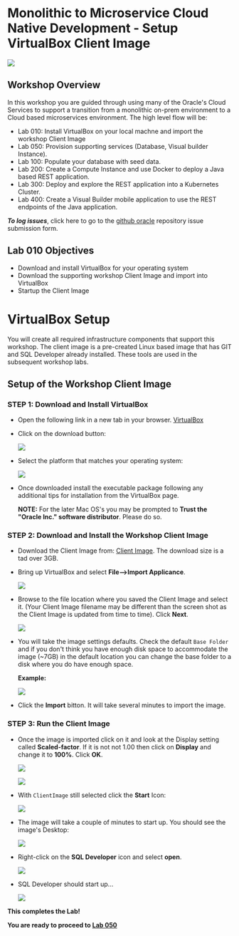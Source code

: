 # Monolithic to Microservice Cloud Native Development - Setup VirtualBox Client Image

  ![](images/050/Title.png)

## Workshop Overview

In this workshop you are guided through using many of the Oracle's Cloud Services to support a transition from a monolithic on-prem environment to a Cloud based microservices environment. The high level flow will be:

- Lab 010: Install VirtualBox on your local machne and import the workshop Client Image
- Lab 050: Provision supporting services (Database, Visual builder Instance).
- Lab 100: Populate your database with seed data.
- Lab 200: Create a Compute Instance and use Docker to deploy a Java based REST application.
- Lab 300: Deploy and explore the REST application into a Kubernetes Cluster.
- Lab 400: Create a Visual Builder mobile application to use the REST endpoints of the Java application.

***To log issues***, click here to go to the [github oracle](https://github.com/oracle/learning-library/issues/new) repository issue submission form.

## Lab 010 Objectives

- Download and install VirtualBox for your operating system
- Download the supporting workshop Client Image and import into VirtualBox
- Startup the Client Image

# VirtualBox Setup

You will create all required infrastructure components that support this workshop. The client image is a pre-created Linux based image that has GIT and SQL Developer already installed. These tools are used in the subsequent workshop labs.

## Setup of the Workshop Client Image

### **STEP 1**: Download and Install VirtualBox

- Open the following link in a new tab in your browser. <a href="https://www.virtualbox.org/" target="newwerc">VirtualBox</a>

- Click on the download button:

  ![](images/010/2.PNG)

- Select the platform that matches your operating system:

  ![](images/010/3.PNG)

- Once downloaded install the executable package following any additional tips for installation from the VirtualBox page.

  **NOTE:** For the later Mac OS's you may be prompted to **Trust the "Oracle Inc." software distributor**. Please do so.

### **STEP 2**: Download and Install the Workshop Client Image

- Download the Client Image from: <a href="https://">Client Image</a>. The download size is a tad over 3GB.

- Bring up VirtualBox and select **File-->Import Applicance**.

  ![](images/010/4.PNG)

- Browse to the file location where you saved the Client Image and select it. (Your Client Image filename may be different than the screen shot as the Client Image is updated from time to time). Click **Next**.

  ![](images/010/5.PNG)

- You will take the image settings defaults. Check the default `Base Folder` and if you don't think you have enough disk space to accommodate the image (~7GB) in the default location you can change the base folder to a disk where you do have enough space.

  **Example:**

  ![](images/010/6.PNG)

- Click the **Import** bitton. It will take several minutes to import the image.

### **STEP 3**: Run the Client Image

- Once the image is imported click on it and look at the Display setting called **Scaled-factor**. If it is not not 1.00 then click on **Display** and change it to **100%**. Click **OK**.

  ![](images/010/7.PNG)

  ![](images/010/8.PNG)

- With `ClientImage` still selected click the **Start** Icon:

  ![](images/010/9.PNG)

- The image will take a couple of minutes to start up. You should see the image's Desktop:

  ![](images/010/10.PNG)

- Right-click on the **SQL Developer** icon and select **open**.

  ![](images/010/11.PNG)

- SQL Developer should start up...

  ![](images/010/12.PNG)

**This completes the Lab!**

**You are ready to proceed to [Lab 050](LabGuide050Virtual.md)**
